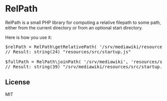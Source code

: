 RelPath
=======

RelPath is a small PHP library for computing a relative filepath to some path,
either from the current directory or from an optional start directory.

Here is how you use it:

<pre lang="php">
$relPath = RelPath\getRelativePath( '/srv/mediawiki/resources/src/startup.js', '/srv/mediawiki' );
// Result: string(24) "resources/src/startup.js"

$fullPath = RelPath\joinPath( '/srv/mediawiki', 'resources/src/startup.js' );
// Result: string(39) "/srv/mediawiki/resources/src/startup.js"
</pre>

License
-------

MIT
